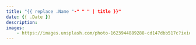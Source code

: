 ```yaml
---
title: "{{ replace .Name "-" " " | title }}"
date: {{ .Date }}
description:
images:
    - https://images.unsplash.com/photo-1623944889288-cd147dbb517c?ixid=MnwxMjA3fDF8MHxlZGl0b3JpYWwtZmVlZHwxMXx8fGVufDB8fHx8&ixlib=rb-1.2.1&auto=format&fit=crop&w=500&q=60
---
```


